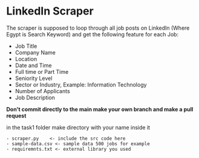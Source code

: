 # LinkedIn Scraper

The scraper is supposed to loop through all job posts on LinkedIn (Where Egypt is
Search Keyword) and get the following feature for each Job:

- Job Title
- Company Name
- Location
- Date and Time
- Full time or Part Time
- Seniority Level
- Sector or Industry, Example: Information Technology
- Number of Applicants
- Job Description



**Don't commit directly to the main make your own branch and make a pull request**

in the task1 folder make directory with your name inside it 
```
- scraper.py    <- include the src code here
- sample-data.csv <- sample data 500 jobs for example
- requiremnts.txt <- external library you used
```
